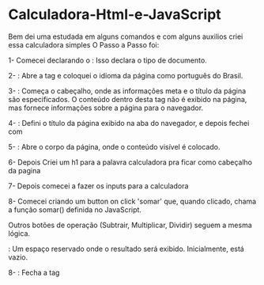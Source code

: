 # Calculadora-Html-e-JavaScript
Bem dei uma estudada em alguns comandos e com alguns auxilios criei essa calculadora simples
O Passo a Passo foi: 

1- Comecei declarando o <!DOCTYPE html>: Isso declara o tipo de documento.

2- <html lang="pt-br">: Abre a tag <html> e coloquei o idioma da página como português do Brasil.

3- <head>: Começa o cabeçalho, onde as informações meta e o título da página são especificados. O conteúdo dentro desta tag não é exibido na página, mas fornece informações sobre a página para o navegador.

4- <title>Calculadora</title>: Defini o título da página exibido na aba do navegador, e depois fechei com </head>

5- <body>: Abre o corpo da página, onde o conteúdo visível é colocado.

6- Depois Criei um h1 para a palavra calculadora pra ficar como cabeçalho da pagina

7- Depois comecei a fazer os inputs para a calculadora 

8- Comecei criando um button on click 'somar' que, quando clicado, chama a função somar() definida no JavaScript.

Outros botões de operação (Subtrair, Multiplicar, Dividir) seguem a mesma lógica.

<span></span>: Um espaço reservado onde o resultado será exibido. Inicialmente, está vazio.

8- <script>: Abre a tag <script> para incorporar código JavaScript no documento.

9- var n1 = document.querySelector('#n1');: Isso define a variável n1 para armazenar uma referência ao elemento HTML com o id n1, ou seja, o primeiro campo de entrada.Fiz mais duas varias uma para n2 e outra para o resultado.

10- Depois comecei a fazer o processo das 4 operações que seguiam esse logica:                                              
  function somar() {
            resultado.innerHTML = parseFloat(n1.value) + parseFloat(n2.value)
Todas as outras três seguiam a mesma lógica so mudavam os sinais de operação de cada uma e os nomes no lugar de somar por exemplo viraria subtrair caso fosse subtração a operação

11- parseFloat(): Converte os valores dos campos de entrada em números de ponto flutuante (decimais) para realizar as operações corretamente.

12- resultado.innerHTML: Atualiza o conteúdo do elemento span com o resultado da operação.

13- </script>: Fecha a tag <script>.

</body>: Fecha a seção do corpo da página.

</html>: Fecha a tag <html>.
